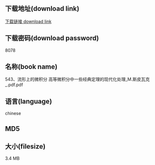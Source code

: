 ## 下载地址(download link)
[下载链接 download link](https://tutu365.netlify.app/?s=543%E3%80%81%E6%B5%81%E5%BD%A2%E4%B8%8A%E7%9A%84%E5%BE%AE%E7%A7%AF%E5%88%86+%E9%AB%98%E7%AD%89%E5%BE%AE%E7%A7%AF%E5%88%86%E4%B8%AD%E4%B8%80%E4%BA%9B%E7%BB%8F%E5%85%B8%E5%AE%9A%E7%90%86%E7%9A%84%E7%8E%B0%E4%BB%A3%E5%8C%96%E5%A4%84%E7%90%86_M.%E6%96%AF%E7%9A%AE%E7%93%A6%E5%85%8B_.pdf)

## 下载密码(download password)
8078

## 名称(book name)
543、流形上的微积分 高等微积分中一些经典定理的现代化处理_M.斯皮瓦克_.pdf.pdf

## 语言(language)
chinese

## MD5


## 大小(filesize)
3.4 MB
